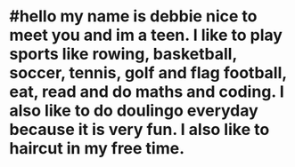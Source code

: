 # #hello my name is debbie nice to meet you and im a teen. I like to play sports like rowing, basketball, soccer, tennis, golf and flag football, eat, read and do maths and coding. I also like to do doulingo everyday because it is very fun. I also like to haircut in my free time. 
